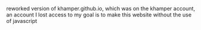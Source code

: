 reworked version of khamper.github.io, which was on the khamper account, an account I lost access to
my goal is to make this website without the use of javascript
